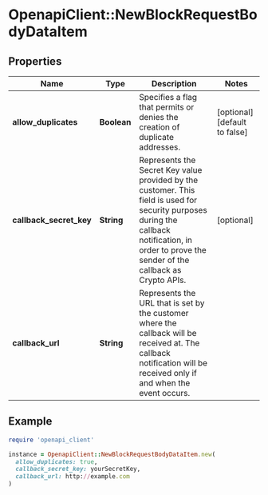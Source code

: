 # OpenapiClient::NewBlockRequestBodyDataItem

## Properties

| Name | Type | Description | Notes |
| ---- | ---- | ----------- | ----- |
| **allow_duplicates** | **Boolean** | Specifies a flag that permits or denies the creation of duplicate addresses. | [optional][default to false] |
| **callback_secret_key** | **String** | Represents the Secret Key value provided by the customer. This field is used for security purposes during the callback notification, in order to prove the sender of the callback as Crypto APIs. | [optional] |
| **callback_url** | **String** | Represents the URL that is set by the customer where the callback will be received at. The callback notification will be received only if and when the event occurs. |  |

## Example

```ruby
require 'openapi_client'

instance = OpenapiClient::NewBlockRequestBodyDataItem.new(
  allow_duplicates: true,
  callback_secret_key: yourSecretKey,
  callback_url: http://example.com
)
```

